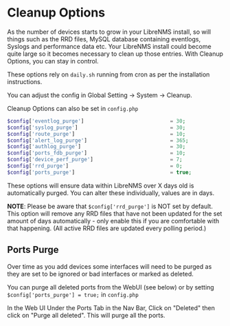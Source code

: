 # Cleanup Options

As the number of devices starts to grow in your LibreNMS install, so
will things such as the RRD files, MySQL database containing
eventlogs, Syslogs and performance data etc. Your LibreNMS install
could become quite large so it becomes necessary to clean up those
entries. With Cleanup Options, you can stay in control.

These options rely on ```daily.sh``` running from cron as per the installation instructions.

You can adjust the config in Global Setting -> System -> Cleanup.

Cleanup Options can also be set in ```config.php```

```php
$config['eventlog_purge']                            = 30;
$config['syslog_purge']                              = 30;
$config['route_purge']                               = 10;
$config['alert_log_purge']                           = 365;
$config['authlog_purge']                             = 30;
$config['ports_fdb_purge']                           = 10;
$config['device_perf_purge']                         = 7;
$config['rrd_purge']                                 = 0;
$config['ports_purge']                               = true;
```

These options will ensure data within LibreNMS over X days old is
automatically purged. You can alter these individually, values are in
days.

**NOTE**: Please be aware that ```$config['rrd_purge']``` is NOT set
by default. This option will remove any RRD files that have not been
updated for the set amount of days automatically - only enable this if
you are comfortable with that happening. (All active RRD files are
updated every polling period.)

## Ports Purge

Over time as you add devices some interfaces will need to be purged as
they are set to be ignored or bad interfaces or marked as deleted.

You can purge all deleted ports from the WebUI (see below) or by
setting `$config['ports_purge'] = true;` in `config.php`

In the Web UI Under the Ports Tab in the Nav Bar, Click on "Deleted"
then click on "Purge all deleted". This will purge all the ports.
